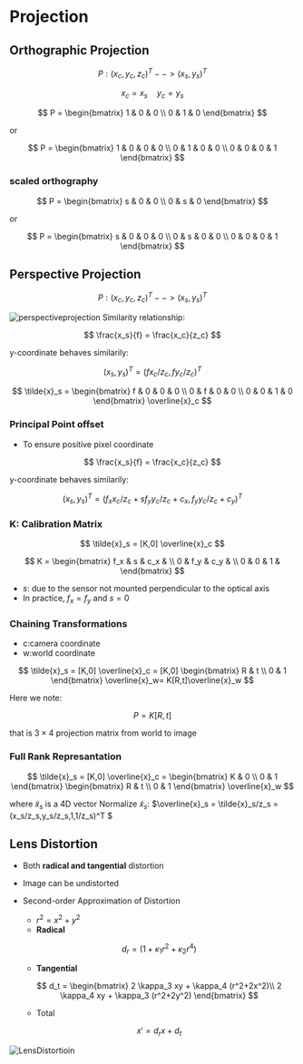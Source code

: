 # Projection
## Orthographic Projection
$$P:(x_c,y_c,z_c)^T --> (x_s,y_s)^T$$

$$x_c = x_s \quad y_c = y_s$$

$$
P = 
 \begin{bmatrix}
   1 & 0 & 0 \\
   0 & 1 & 0
  \end{bmatrix} 
$$

or

$$
P = 
 \begin{bmatrix}
   1 & 0 & 0 & 0 \\
   0 & 1 & 0 & 0 \\
   0 & 0 & 0 & 1
  \end{bmatrix} 
$$

### scaled orthography
$$
P = 
 \begin{bmatrix}
   s & 0 & 0 \\
   0 & s & 0
  \end{bmatrix} 
$$

or

$$
P = 
 \begin{bmatrix}
   s & 0 & 0 & 0 \\
   0 & s & 0 & 0 \\
   0 & 0 & 0 & 1
  \end{bmatrix} 
$$

## Perspective Projection
$$P:(x_c,y_c,z_c)^T --> (x_s,y_s)^T$$

![perspectiveprojection](pic\perspectiveprojection.png "perspectiveprojection") 
Similarity relationship:

$$
\frac{x_s}{f} = \frac{x_c}{z_c}
$$

y-coordinate behaves similarily:

$$(x_s,y_s)^T = (fx_c/z_c,fy_c/z_c)^T$$

$$
\tilde{x}_s = 
 \begin{bmatrix}
   f & 0 & 0 & 0 \\
   0 & f & 0 & 0 \\
   0 & 0 & 1 & 0
  \end{bmatrix} 
\overline{x}_c
$$

### Principal Point offset
- To ensure positive pixel coordinate

$$
\frac{x_s}{f} = \frac{x_c}{z_c}
$$

y-coordinate behaves similarily:

$$(x_s,y_s)^T = (f_x x_c/z_c+sf_y y_c/z_c + c_x,f_y y_c/z_c+c_y)^T
$$

### K: Calibration Matrix

$$
\tilde{x}_s = [K,0] \overline{x}_c
$$

$$
K = 
 \begin{bmatrix}
   f_x & s & c_x & \\
   0 & f_y & c_y & \\
   0 & 0 & 1 &
  \end{bmatrix} 
$$

- $s$: due to the sensor not mounted perpendicular to the optical axis
- In practice, $f_x=f_y$ and $s = 0$

### Chaining Transformations
- c:camera coordinate
- w:world coordinate

$$
\tilde{x}_s = [K,0] \overline{x}_c = [K,0]
\begin{bmatrix}
   R & t \\
   0 & 1
  \end{bmatrix} 
\overline{x}_w=
K[R,t]\overline{x}_w
$$

Here we note:

$$P = K[R,t]$$

that is $3\times 4$ projection matrix from world to image

### Full Rank Represantation

$$ \tilde{x}_s = [K,0] \overline{x}_c = \begin{bmatrix}
   K & 0 \\
   0 & 1
\end{bmatrix}
\begin{bmatrix}
   R & t \\
   0 & 1
  \end{bmatrix} 
\overline{x}_w
$$

where $\tilde{x}_s$ is a 4D vector
Normalize $\tilde{x}_s$:
$\overline{x}_s = \tilde{x}_s/z_s = (x_s/z_s,y_s/z_s,1,1/z_s)^T $

## Lens Distortion
- Both __radical and tangential__ distortion
- Image can be undistorted
- Second-order Approximation of Distortion
  - $r^2 = x^2+y^2$
  - __Radical__
  
  $$d_r = (1+\kappa_1 r^2+\kappa_2 r^4)$$
  
  - __Tangential__
  
  $$ d_t = 
  \begin{bmatrix}
   2 \kappa_3 xy + \kappa_4 (r^2+2x^2)\\
   2 \kappa_4 xy + \kappa_3 (r^2+2y^2)
  \end{bmatrix} 
  $$
  
  - Total
  
  $$x' = d_r x + d_t $$

![LensDistortioin](pic\LensDistortioin.png "LensDistortioin") 
